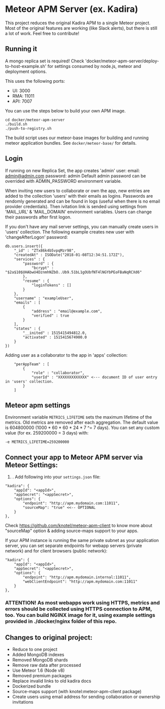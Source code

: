 # Meteor APM Server (ex. Kadira)

This project reduces the original Kadira APM to a single Meteor project.
Most of the original features are working (like Slack alerts), but there is still a lot of work.
Feel free to contribute!

## Running it

A mongo replica set is required!
Check 'docker/meteor-apm-server/deploy-to-host-example.sh' for settings consumed by node.js, meteor and deployment options.

This uses the following ports:

* UI: 3000
* RMA: 11011
* API: 7007

You can use the steps below to build your own APM image.
```
cd docker/meteor-apm-server
./build.sh
./push-to-registry.sh
```
The build script uses our meteor-base images for building and running meteor application bundles. See `docker/meteor-base/` for details.

## Login

If running on new Replica Set, the app creates 'admin' user:
email: admin@admin.com
password: admin
Default admin password can be overrided with ADMIN_PASSWORD environment variable.

When inviting new users to collaborate or own the app, new entries are added to the collection 'users' with their emails as logins. Passwords are rendomly generated and can be found in logs (useful when there is no email provider credentials). Then ivitation link is sended using settings from 'MAIL_URL' & 'MAIL_DOMAIN' environment variables. Users can change their passwords after first logon.

If you don't have any mail server settings, you can manually create users in 'users' collection. The following example creates new user with 'changeAfterLogon' password:
```
db.users.insert({
    "_id" : "ZTx86k4b5vpqMzr98",
    "createdAt" : ISODate("2018-01-08T12:34:51.172Z"),
    "services" : {
        "password" : {
            "bcrypt" : "$2a$10$UHAbwU4DznmhNZbO..Ub9.51bL1gOUbfNT4lNGYbPEoFBaNqRCXd6"
        },
        "resume" : {
            "loginTokens" : []
        }
    },
    "username" : "exampleUser",
    "emails" : [ 
        {
            "address" : "email@example.com",
            "verified" : true
        }
    ],
    "states" : {
        "__inited" : 1515415494812.0,
        "activated" : 1515415674900.0
    }
})
```

Adding user as a collaborator to the app in 'apps' collection:
```
    "perAppTeam" : [ 
        {
            "role" : "collaborator",
            "userId" : "XXXXXXXXXXXXX" <--- document ID of user entry in 'users' collection.
        }
    ]
```


## Meteor apm settings
Environment variable `METRICS_LIFETIME` sets the maximum lifetime of the metrics. Old metrics are removed after each aggregation.
The default value is 604800000 (1000 * 60 * 60 * 24 * 7 ^= 7 days). You can set any custom value (for ex. 259200000 = 3 days) with:
```
-e METRICS_LIFETIME=259200000
```

## Connect your app to Meteor APM server via Meteor Settings:
1) . Add following into your `settings.json` file:
```
"kadira": { 
    "appId": "<appId>",
    "appSecret": "<appSecret>",
    "options": {
        "endpoint": "http://apm.mydomain.com:11011",
        "sourceMap": "true" <<-- OPTIONAL
    }
},
```
Check https://github.com/knotel/meteor-apm-client to know more about "sourceMap" option & adding source-maps support to your apps.

If your APM instance is running the same private subnet as your application server, you can set separate endpoints for webapp servers (private network) and for client browsers (public network):
```
"kadira": { 
    "appId": "<appId>",
    "appSecret": "<appSecret>",
    "options": {
        "endpoint": "http://apm.mydomain.internal:11011",
        "webClientEndpoint": "http://apm.mydomain.com:11011"
    }
},
```


### ATTENTION! As most webapps work using HTTPS, metrics and errors should be collected using HTTPS connection to APM, too. You can build NGINX image for it, using example settings provided in ./docker/nginx folder of this repo.

## Changes to original project:

* Reduce to one project
* Added MongoDB indexes
* Removed MongoDB shards
* Remove raw data after processed
* Use Meteor 1.6 (Node v8)
* Removed premium packages
* Replace invalid links to old kadira docs
* Dockerized bundle
* Source-maps support (with knotel:meteor-apm-client package)
* Create users using email address for sending collaboration or ownership invitations
